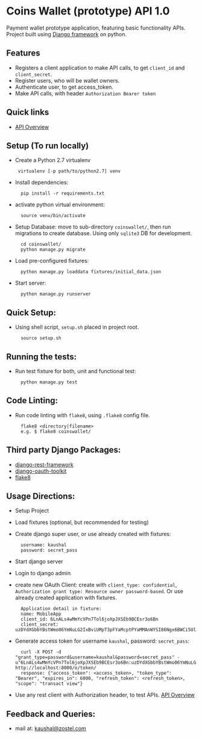 # Coins Wallet (prototype) API 1.0

Payment wallet prototype application, featuring basic functionality APIs. Project built using [Django framework](https://github.com/django/django) on python.

## Features
- Registers a client application to make API calls, to get `client_id` and `client_secret`.
- Register users, who will be wallet owners.
- Authenticate user, to get access_token.
- Make API calls, with header `Authorization Bearer token`

## Quick links
- [API Overview](api-overview.md)

## Setup (To run locally)
 - Create a Python 2.7 virtualenv
        
        virtualenv [-p path/to/python2.7] venv
    
    
- Install dependencies:
        
        pip install -r requirements.txt


- activate python virtual environment:
  
        source venv/bin/activate

- Setup Database:
    move to sub-directory `coinswallet/`, then run migrations to create database. Using only `sqlite3` DB for development.
    
        cd coinswallet/
        python manage.py migrate

- Load pre-configured fixtures:

        python manage.py loaddata fixtures/initial_data.json

- Start server:

        python manage.py runserver


## Quick Setup:
- Using shell script, `setup.sh` placed in project root.

        source setup.sh

## Running the tests:
- Run test fixture for both, unit and functional test:

        python manage.py test


## Code Linting:
- Run code linting with `flake8`, using `.flake8` config file.

        flake8 <directory|filename>
        e.g. $ flake8 coinswallet/

## Third party Django Packages:
- [django-rest-framework](https://github.com/encode/django-rest-framework)
- [django-oauth-toolkit](https://github.com/evonove/django-oauth-toolkit)
- [flake8](https://github.com/PyCQA/flake8)

## Usage Directions:
- Setup Project
- Load fixtures (optional, but recommended for testing)
- Create django super user, or use already created with fixtures:

        username: kaushal
        password: secret_pass
       
- Start django server
- Login to django admin
- create new OAuth Client:
 create with `client_type: confidential`, `Authorization grant type: Resource owner password-based`. 
 Or use already created application with fixtures.
 
        Application detail in fixture:
        name: MobileApp
        client_id: 6LnALs4wMmYcVPn7Tol6joXpJXSEb9BCEsr3o6Bn
        client_secret: uzDYdXGbbYBstWmo06YmNuLG2IxBviUMpT3pFYaMcptPYaMMAnWYSI86Ngx6BWCi5UlVQHcUYjP0HPbDONGycD6fYJN75TAYfDeWptFcYM8zDdpZTaXfwg4s9KXJBKJl
 
- Generate access token for username `kaushal`, password: `secret_pass`:

        curl -X POST -d "grant_type=password&username=kaushal&password=secret_pass" -u"6LnALs4wMmYcVPn7Tol6joXpJXSEb9BCEsr3o6Bn:uzDYdXGbbYBstWmo06YmNuLG2IxBviUMpT3pFYaMcptPYaMMAnWYSI86Ngx6BWCi5UlVQHcUYjP0HPbDONGycD6fYJN75TAYfDeWptFcYM8zDdpZTaXfwg4s9KXJBKJl" http://localhost:8000/o/token/
        response: {"access_token": <access_token>, "token_type": "Bearer", "expires_in": 6000, "refresh_token": <refresh_token>, "scope": "transact view"}

- Use any rest client with Authorization header, to test APIs. [API Overview](api-overview.md)

## Feedback and Queries:
- mail at: [kaushal@zostel.com](mailto:kaushal@zostel.com)
